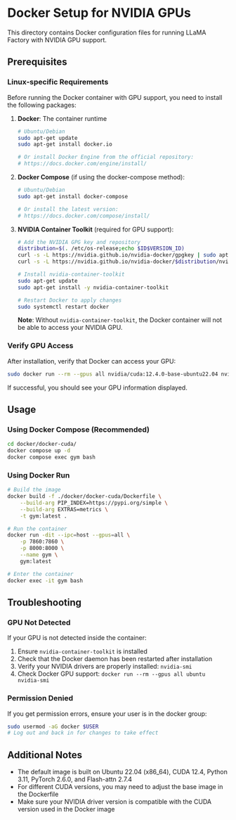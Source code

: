 # Docker Setup for NVIDIA GPUs

This directory contains Docker configuration files for running LLaMA Factory with NVIDIA GPU support.

## Prerequisites

### Linux-specific Requirements

Before running the Docker container with GPU support, you need to install the following packages:

1. **Docker**: The container runtime
   ```bash
   # Ubuntu/Debian
   sudo apt-get update
   sudo apt-get install docker.io

   # Or install Docker Engine from the official repository:
   # https://docs.docker.com/engine/install/
   ```

2. **Docker Compose** (if using the docker-compose method):
   ```bash
   # Ubuntu/Debian
   sudo apt-get install docker-compose

   # Or install the latest version:
   # https://docs.docker.com/compose/install/
   ```

3. **NVIDIA Container Toolkit** (required for GPU support):
   ```bash
   # Add the NVIDIA GPG key and repository
   distribution=$(. /etc/os-release;echo $ID$VERSION_ID)
   curl -s -L https://nvidia.github.io/nvidia-docker/gpgkey | sudo apt-key add -
   curl -s -L https://nvidia.github.io/nvidia-docker/$distribution/nvidia-docker.list | sudo tee /etc/apt/sources.list.d/nvidia-docker.list

   # Install nvidia-container-toolkit
   sudo apt-get update
   sudo apt-get install -y nvidia-container-toolkit

   # Restart Docker to apply changes
   sudo systemctl restart docker
   ```

   **Note**: Without `nvidia-container-toolkit`, the Docker container will not be able to access your NVIDIA GPU.

### Verify GPU Access

After installation, verify that Docker can access your GPU:

```bash
sudo docker run --rm --gpus all nvidia/cuda:12.4.0-base-ubuntu22.04 nvidia-smi
```

If successful, you should see your GPU information displayed.

## Usage

### Using Docker Compose (Recommended)

```bash
cd docker/docker-cuda/
docker compose up -d
docker compose exec gym bash
```

### Using Docker Run

```bash
# Build the image
docker build -f ./docker/docker-cuda/Dockerfile \
    --build-arg PIP_INDEX=https://pypi.org/simple \
    --build-arg EXTRAS=metrics \
    -t gym:latest .

# Run the container
docker run -dit --ipc=host --gpus=all \
    -p 7860:7860 \
    -p 8000:8000 \
    --name gym \
    gym:latest

# Enter the container
docker exec -it gym bash
```

## Troubleshooting

### GPU Not Detected

If your GPU is not detected inside the container:

1. Ensure `nvidia-container-toolkit` is installed
2. Check that the Docker daemon has been restarted after installation
3. Verify your NVIDIA drivers are properly installed: `nvidia-smi`
4. Check Docker GPU support: `docker run --rm --gpus all ubuntu nvidia-smi`

### Permission Denied

If you get permission errors, ensure your user is in the docker group:

```bash
sudo usermod -aG docker $USER
# Log out and back in for changes to take effect
```

## Additional Notes

- The default image is built on Ubuntu 22.04 (x86_64), CUDA 12.4, Python 3.11, PyTorch 2.6.0, and Flash-attn 2.7.4
- For different CUDA versions, you may need to adjust the base image in the Dockerfile
- Make sure your NVIDIA driver version is compatible with the CUDA version used in the Docker image
